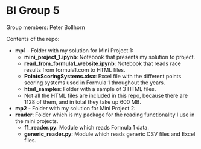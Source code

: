 # BI Group 5

Group members: Peter Bollhorn

Contents of the repo:
- **mp1** - Folder with my solution for Mini Project 1:
  - **mini_project_1.ipynb**: Notebook that presents my solution to project.
  - **read_from_formula1_website.ipynb**: Notebook that reads race results from formula1.com to HTML files.
  - **PointsScoringSystems.xlsx**: Excel file with the different points scoring systems used in Formula 1 throughout the years.
  - **html_samples**: Folder with a sample of 3 HTML files.
  - Not all the HTML files are included in this repo, because there are 1128 of them, and in total they take up 600 MB.
- **mp2** - Folder with my solution for Mini Project 2:
- **reader**: Folder which is my package for the reading functionality I use in the mini projects.
  - **f1_reader.py**: Module which reads Formula 1 data.
  - **generic_reader.py**: Module which reads generic CSV files and Excel files.











